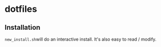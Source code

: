 # dotfiles

## Installation

`new_install.sh`will do an interactive install. It's also easy to read / modify.
